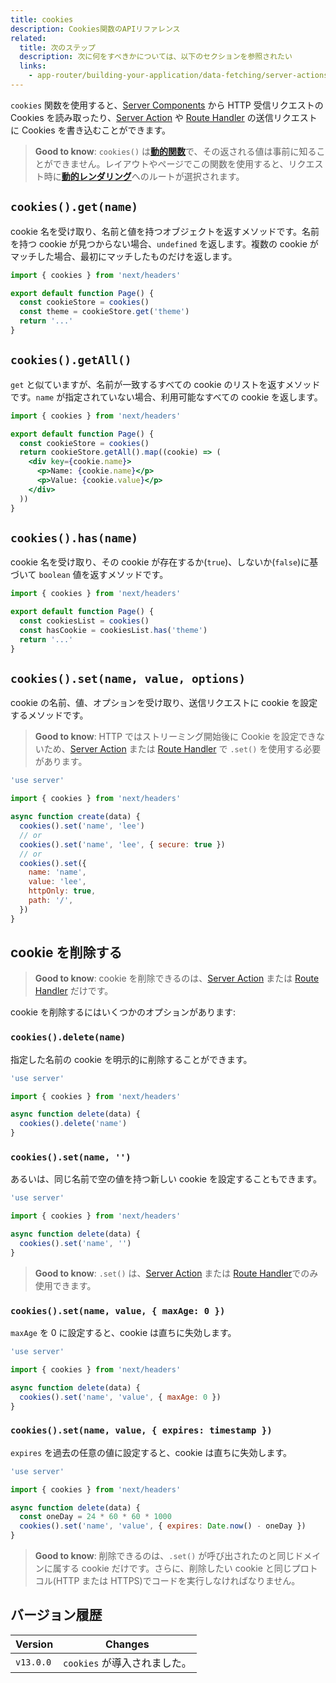 ```yaml
---
title: cookies
description: Cookies関数のAPIリファレンス
related:
  title: 次のステップ
  description: 次に何をすべきかについては、以下のセクションを参照されたい
  links:
    - app-router/building-your-application/data-fetching/server-actions
---
```


`cookies` 関数を使用すると、[Server Components](/docs/app-router/building-your-application/rendering/server-components) から HTTP 受信リクエストの Cookies を読み取ったり、[Server Action](/docs/app-router/building-your-application/data-fetching/server-actions-and-mutations) や [Route Handler](/docs/app-router/building-your-application/routing/route-handlers) の送信リクエストに Cookies を書き込むことができます。

> **Good to know**: `cookies()` は[**動的関数**](/docs/app-router/building-your-application/rendering/server-components#動的関数)で、その返される値は事前に知ることができません。レイアウトやページでこの関数を使用すると、リクエスト時に[**動的レンダリング**](/docs/app-router/building-your-application/rendering/server-components#動的レンダリング)へのルートが選択されます。

## `cookies().get(name)`

cookie 名を受け取り、名前と値を持つオブジェクトを返すメソッドです。名前を持つ cookie が見つからない場合、`undefined` を返します。複数の cookie がマッチした場合、最初にマッチしたものだけを返します。

```jsx title="app/page.js"
import { cookies } from 'next/headers'

export default function Page() {
  const cookieStore = cookies()
  const theme = cookieStore.get('theme')
  return '...'
}
```

## `cookies().getAll()`

`get` と似ていますが、名前が一致するすべての cookie のリストを返すメソッドです。`name` が指定されていない場合、利用可能なすべての cookie を返します。

```jsx title="app/page.js"
import { cookies } from 'next/headers'

export default function Page() {
  const cookieStore = cookies()
  return cookieStore.getAll().map((cookie) => (
    <div key={cookie.name}>
      <p>Name: {cookie.name}</p>
      <p>Value: {cookie.value}</p>
    </div>
  ))
}
```

## `cookies().has(name)`

cookie 名を受け取り、その cookie が存在するか(`true`)、しないか(`false`)に基づいて `boolean` 値を返すメソッドです。

```jsx title="app/page.js"
import { cookies } from 'next/headers'

export default function Page() {
  const cookiesList = cookies()
  const hasCookie = cookiesList.has('theme')
  return '...'
}
```

## `cookies().set(name, value, options)`

cookie の名前、値、オプションを受け取り、送信リクエストに cookie を設定するメソッドです。

> **Good to know**: HTTP ではストリーミング開始後に Cookie を設定できないため、[Server Action](/docs/app-router/building-your-application/data-fetching/server-actions-and-mutations) または [Route Handler](/docs/app-router/building-your-application/routing/route-handlers) で `.set()` を使用する必要があります。

```js title="app/actions.js"
'use server'

import { cookies } from 'next/headers'

async function create(data) {
  cookies().set('name', 'lee')
  // or
  cookies().set('name', 'lee', { secure: true })
  // or
  cookies().set({
    name: 'name',
    value: 'lee',
    httpOnly: true,
    path: '/',
  })
}
```

## cookie を削除する

> **Good to know**: cookie を削除できるのは、[Server Action](/docs/app-router/building-your-application/data-fetching/server-actions-and-mutations) または [Route Handler](/docs/app-router/building-your-application/routing/route-handlers) だけです。

cookie を削除するにはいくつかのオプションがあります:

### `cookies().delete(name)`

指定した名前の cookie を明示的に削除することができます。

```js title="app/actions.js"
'use server'

import { cookies } from 'next/headers'

async function delete(data) {
  cookies().delete('name')
}
```

### `cookies().set(name, '')`

あるいは、同じ名前で空の値を持つ新しい cookie を設定することもできます。

```js title="app/actions.js"
'use server'

import { cookies } from 'next/headers'

async function delete(data) {
  cookies().set('name', '')
}
```

> **Good to know**: `.set()` は、[Server Action](/docs/app-router/building-your-application/data-fetching/server-actions-and-mutations) または [Route Handler](/docs/app-router/building-your-application/routing/route-handlers)でのみ使用できます。

### `cookies().set(name, value, { maxAge: 0 })`

`maxAge` を 0 に設定すると、cookie は直ちに失効します。

```js title="app/actions.js"
'use server'

import { cookies } from 'next/headers'

async function delete(data) {
  cookies().set('name', 'value', { maxAge: 0 })
}
```

### `cookies().set(name, value, { expires: timestamp })`

`expires` を過去の任意の値に設定すると、cookie は直ちに失効します。

```js title="app/actions.js"
'use server'

import { cookies } from 'next/headers'

async function delete(data) {
  const oneDay = 24 * 60 * 60 * 1000
  cookies().set('name', 'value', { expires: Date.now() - oneDay })
}
```

> **Good to know**: 削除できるのは、`.set()` が呼び出されたのと同じドメインに属する cookie だけです。さらに、削除したい cookie と同じプロトコル(HTTP または HTTPS)でコードを実行しなければなりません。

## バージョン履歴

| Version   | Changes                      |
| --------- | ---------------------------- |
| `v13.0.0` | `cookies` が導入されました。 |
